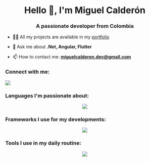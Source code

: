 <h1 align="center">Hello 👋, I'm Miguel Calderón</h1>
<h3 align="center">A passionate developer from Colombia</h3>

- 👨‍💻 All my projects are available in my [portfolio](https://miguel-calderon-gutierrez.github.io/Portafolio/)

- 💬 Ask me about **.Net, Angular, Flutter**

- 📫 How to contact me: **miguelcalderon.dev@gmail.com**

<h3 align="left">Connect with me:</h3>
<p align="left">
 <a href="https://www.linkedin.com/in/programador-miguel-calderon/">
    <img src="https://skillicons.dev/icons?i=linkedin&theme=light" />
  </a>
</p>

<h3 align="left">Languages I'm passionate about:</h3>
<p align="center">
  <a href="#">
    <img src="https://skillicons.dev/icons?i=cs,py,ts,java,js,dart&theme=light" />
  </a>
</p>

<h3 align="left">Frameworks I use for my developments:</h3>
<p align="center">
  <a href="#">
    <img src="https://skillicons.dev/icons?i=angular,flutter,bootstrap,dotnet,fastapi&theme=light" />
  </a>
</p>

<h3 align="left">Tools I use in my daily routine:</h3>
<p align="center">
  <a href="#">
    <img src="https://skillicons.dev/icons?i=visualstudio,vscode,androidstudio,github,idea,linux,postman,pycharm&theme=light&perline=6" />
  </a>
</p>